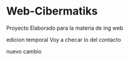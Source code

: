# Web-Cibermatiks
Proyecto Elaborado para la materia de ing web 

edicion temporal
Voy a checar lo del contacto

nuevo cambio